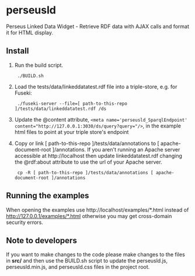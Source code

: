 perseusld
================

Perseus Linked Data Widget - Retrieve RDF data with AJAX calls and format it for HTML display.

## Install

1. Run the build script.

        ./BUILD.sh

2. Load the tests/data/linkeddatatest.rdf file into a triple-store, e.g. for Fuseki:

        ./fuseki-server --file=[ path-to-this-repo ]/tests/data/linkeddatatest.rdf /ds

3. Update the @content attribute, `<meta name='perseusld_SparqlEndpoint' content="http://127.0.0.1:3030/ds/query?query="/>`, in the example html files to point at your triple store's endpoint 

4. Copy or link [ path-to-this-repo ]/tests/data/annotations to [ apache-document-root ]/annotations. If you aren't running an Apache server accessible at http://localhost then update linkeddatatest.rdf changing the @rdf:about attribute to use the url of your Apache server.

        cp -R [ path-to-this-repo ]/tests/data/annotations [ apache-document-root ]/annotations

## Running the examples
When opening the examples use http://localhost/examples/*.html instead of http://127.0.0.1/examples/*.html otherwise you may get cross-domain security errors.

## Note to developers
If you want to make changes to the code please make changes to the files in **src/** and then use the BUILD.sh script to update the perseusld.js, perseusld.min.js, and perseusld.css files in the project root.